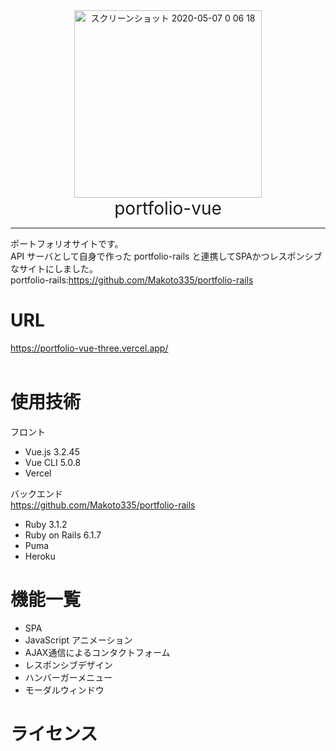 <div align="center">
 <img width="300" alt="スクリーンショット 2020-05-07 0 06 18" src="https://user-images.githubusercontent.com/102998595/206843251-2b16b425-27de-462b-a071-75427b3ac93b.png">
</div>
<div style="text-align: center;font-size: 200%">portfolio-vue</div>
<hr>

ポートフォリオサイトです。<br >
API サーバとして自身で作った portfolio-rails と連携してSPAかつレスポンシブなサイトにしました。 <br >
portfolio-rails:https://github.com/Makoto335/portfolio-rails
<br >

# URL

https://portfolio-vue-three.vercel.app/
<br ><br >

# 使用技術

フロント

- Vue.js 3.2.45
- Vue CLI 5.0.8
- Vercel

バックエンド<br>https://github.com/Makoto335/portfolio-rails

- Ruby 3.1.2
- Ruby on Rails 6.1.7
- Puma
- Heroku

# 機能一覧
- SPA
- JavaScript アニメーション
- AJAX通信によるコンタクトフォーム
- レスポンシブデザイン
- ハンバーガーメニュー
- モーダルウィンドウ

# ライセンス
